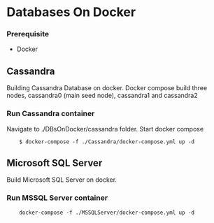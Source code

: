 # Databases On Docker 
### Prerequisite
* Docker


## Cassandra
Building Cassandra Database on docker. Docker compose build three nodes, cassandra0 (main seed node), cassandra1 and cassandra2

### Run Cassandra container
Navigate to ./DBsOnDocker/cassandra folder.
Start docker compose
```console
    $ docker-compose -f ./Cassandra/docker-compose.yml up -d
```

## Microsoft SQL Server
Build Microsoft SQL Server on docker.
### Run MSSQL Server container
```console
    docker-compose -f ./MSSQLServer/docker-compose.yml up -d
```
